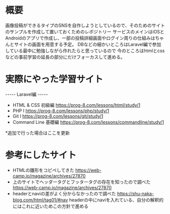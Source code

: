 # 概要
画像投稿ができるタイプのSNSを自作しようとしているので、そのためのサイトのサンプルを作成して置いておくためのレポジトリー
サービスのメインはiOSとAndroidのアプリで作成し、一部の投稿詳細画面やログイン周りの仕組みはちゃんとサイトの画面を用意する予定。
DBなどの細かいところはLaravel編で参加している最中に勉強しながら作れたらと思っているので
今のところはhtmlとcssなどの事前学習の延長の部分にだけフォーカスして進める。

# 実際にやった学習サイト

----- Laravel編 -----
- HTML & CSS 初級編
  https://prog-8.com/lessons/html/study/1
- PHP I
  https://prog-8.com/lessons/php/study/1
- Git Ⅰ
  https://prog-8.com/lessons/git/study/1
- Command Line 基礎編
  https://prog-8.com/lessons/commandline/study/1
  
*追加で行った場合はここを更新

# 参考にしたサイト
- HTMLの雛形をコピペしてきた
https://web-camp.io/magazine/archives/27870
- 上のサイトでヘッダータグとフッタータグの存在を知ったので調べた
https://web-camp.io/magazine/archives/27870
- headerとnaviの差がよく分からなかったので調べた
https://shu-naka-blog.com/html/tag01/#nav
headerの中にnaviを入れている、自分の解釈的にはこれに近いためこの方針で進める
